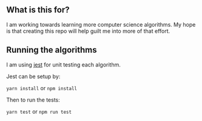 ## What is this for?

I am working towards learning more computer science algorithms. My hope is that creating this repo will help guilt me into more of that effort.

## Running the algorithms

I am using [jest](https://facebook.github.io/jest) for unit testing each algorithm.

Jest can be setup by:

`yarn install` or `npm install`

Then to run the tests:

`yarn test` or `npm run test`

